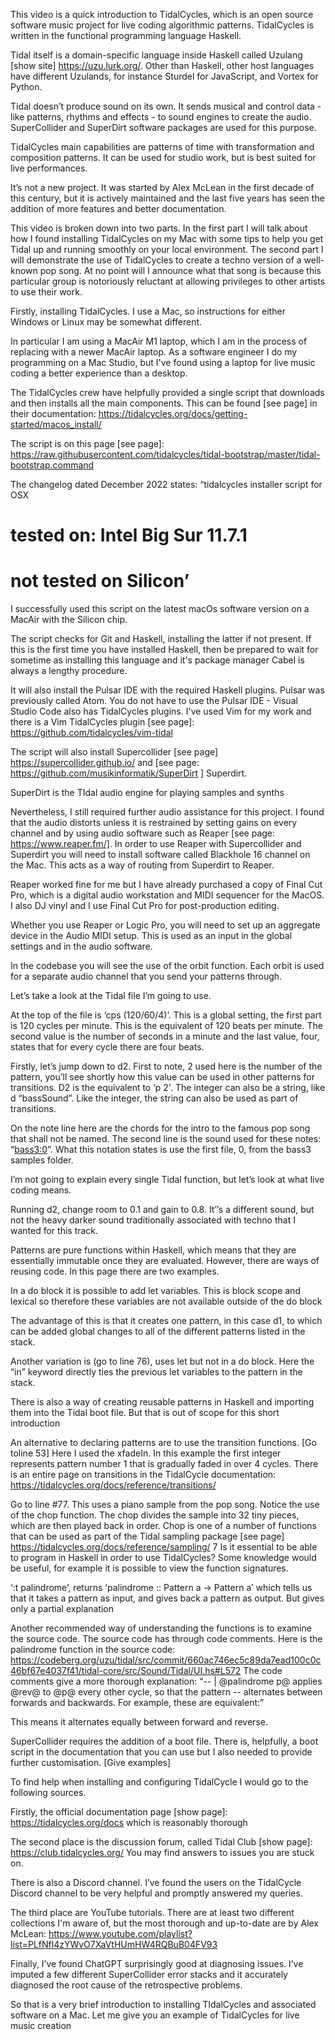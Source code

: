This video is a quick introduction to TidalCycles, which is an open source software music project for live coding algorithmic patterns. TidalCycles is written in the functional programming language Haskell.

Tidal itself is a domain-specific language inside Haskell called Uzulang [show site] https://uzu.lurk.org/. Other than Haskell, other host languages have different Uzulands, for instance Sturdel for JavaScript, and Vortex for Python.

Tidal doesn’t produce sound on its own. It sends musical and control data  - like patterns, rhythms and effects - to sound engines to create the audio. SuperCollider and SuperDirt software packages are used for this purpose.

TidalCycles main capabilities are patterns of time with transformation and composition patterns. It can be used for studio work, but is best suited for live performances.

It’s not a new project. It was started by Alex McLean in the first decade of this century, but it is actively maintained and the last five years has seen the addition of more features and better documentation.

This video is broken down into two parts. In the first part I will talk about how I found installing TidalCycles on my Mac with some tips to help you get Tidal up and running smoothly on your local environment. The second part I will demonstrate the use of TidalCycles to create a techno version of a well-known pop song. At no point will I announce what that song is because this particular group is notoriously reluctant at allowing privileges to other artists to use their work.

Firstly, installing TidalCycles. I use a Mac, so instructions for either Windows or Linux may be somewhat different.

In particular I am using a MacAir M1 laptop, which I am in the process of replacing with a newer MacAir laptop. As a software engineer I do my programming on a Mac Studio, but I've found using a laptop for live music coding a better experience than a desktop.

The TidalCycles crew have helpfully provided a single script that downloads and then installs all the main components. This can be found [see page] in their documentation: https://tidalcycles.org/docs/getting-started/macos_install/

The script is on this page [see page]: https://raw.githubusercontent.com/tidalcycles/tidal-bootstrap/master/tidal-bootstrap.command

The changelog dated December 2022 states:
“tidalcycles installer script for OSX
#      tested on: Intel Big Sur 11.7.1
#       not tested on Silicon’

I successfully used this script on the latest macOs software version on a MacAir with the Silicon chip.

The script checks for Git and Haskell, installing the latter if not present. If this is the first time you have installed Haskell, then be prepared to wait for sometime as installing this language and it's package manager Cabel is always a lengthy procedure.

It will also install the Pulsar IDE with the required Haskell plugins. Pulsar was previously called Atom. You do not have to use the Pulsar IDE - Visual Studio Code also has TidalCycles plugins. I've used Vim for my work and there is a Vim TidalCycles plugin [see page]: https://github.com/tidalcycles/vim-tidal

The script will also install Supercollider [see page] https://supercollider.github.io/ and [see page: https://github.com/musikinformatik/SuperDirt ] Superdirt.

SuperDirt is the TIdal audio engine for playing samples and synths

Nevertheless, I still required further audio assistance for this project. I found that the audio distorts unless it is restrained by setting gains on every channel and by using audio software such as Reaper [see page: https://www.reaper.fm/]. In order to use Reaper with Supercollider and Superdirt you will need to install software called Blackhole 16 channel on the Mac. This acts as a way of routing from Superdirt to Reaper.

Reaper worked fine for me but I have already purchased a copy of Final Cut Pro, which is a digital audio workstation and MIDI sequencer for the MacOS. I also DJ vinyl and I use Final Cut Pro for post-production editing.

Whether you use Reaper or Logic Pro, you will need to set up an aggregate device in the Audio MIDI setup. This is used as an input in the global settings and in the audio software.

In the codebase you will see the use of the orbit function. Each orbit is used for a  separate audio channel that you send your patterns through.

Let’s take a look at the Tidal file I’m going to use.

At the top of the file is ‘cps (120/60/4)’. This is a global setting, the first part is 120 cycles per minute. This is the equivalent of 120 beats per minute. The second value is the number of seconds in a minute and the last value, four, states that for every cycle there are four beats.

Firstly, let’s jump down to d2. First to note, 2 used here is the number of the pattern, you’ll see shortly how this value can be used in other patterns for transitions. D2 is the equivalent to ‘p 2'. The integer can also be a string, like d “bassSound”. Like the integer, the string can also be used as part of transitions.

On the note line here are the chords for the intro to the famous pop song that shall not be named. The second line is the sound used for these notes: “<bass3:0>”. What this notation states is use the first file, 0, from the bass3 samples folder.

I’m not going to explain every single Tidal function, but let’s look at what live coding means.

Running d2, change room to 0.1 and gain to 0.8. It’’s a different sound, but not the heavy darker sound traditionally associated with techno that I wanted for this track.

Patterns are pure functions within Haskell, which means that they are essentially immutable once they are evaluated. However, there are ways of reusing code. In this page there are two examples.

In a do block it is possible to add let variables. This is block scope and lexical so therefore these variables are not available outside of the do block

The advantage of this is that it creates one pattern, in this case d1, to which can be added global changes to all of the different patterns listed in the stack.

Another variation is (go to line 76), uses let but not in a do block. Here the “in” keyword directly ties the previous let variables to the pattern in the stack.

There is also a way of creating reusable patterns in Haskell and importing them into the Tidal boot file. But that is out of scope for this short introduction

An alternative to declaring patterns are to use the transition functions. [Go toline 53] Here I used the xfadeIn. In this example the first integer represents pattern number 1 that is gradually faded in over 4 cycles. There is an entire page on transitions in the TidalCycle documentation: https://tidalcycles.org/docs/reference/transitions/

Go to line #77. This uses a piano sample from the pop song. Notice the use of the chop function. The chop divides the sample into 32 tiny pieces, which are then played back in order. Chop is one of a number of functions that can be used as part of the Tidal sampling package [see page] https://tidalcycles.org/docs/reference/sampling/
7
Is it essential to be able to program in Haskell in order to use TidalCycles? Some knowledge would be useful, for example it is possible to view the function signatures.

‘:t palindrome’, returns ‘palindrome :: Pattern a -> Pattern a’ which tells us that it takes a pattern as input, and gives back a pattern as output. But gives only a partial explanation

Another recommended way of understanding the functions is to examine the source code. The source code has through code comments. Here is the palindrome function in the source code: https://codeberg.org/uzu/tidal/src/commit/660ac746ec5c89da7ead100c0c46bf67e4037f41/tidal-core/src/Sound/Tidal/UI.hs#L572 The code comments give a more thorough explanation: “-- | @palindrome p@ applies @rev@ to @p@ every other cycle, so that the pattern
-- alternates between forwards and backwards. For example, these are equivalent:”

This means it alternates equally between forward and reverse.

SuperCollider requires the addition of a boot file. There is, helpfully, a boot script in the documentation that you can use but I also needed to provide further customisation. [Give examples]

To find help when installing and configuring TidalCycle I would go to the following sources.

Firstly, the official documentation page [show page]: https://tidalcycles.org/docs which is reasonably thorough

The second place is the discussion forum, called Tidal Club [show page]: https://club.tidalcycles.org/ You may find answers to issues you are stuck on.

There is also a Discord channel. I’ve found the users on the TidalCycle Discord channel to be very helpful and promptly answered my queries.

The third place are YouTube tutorials. There are at least two different collections I'm aware of, but the most thorough and up-to-date are by Alex McLean: https://www.youtube.com/playlist?list=PLfNfl4zYWvO7XaVtHUmHW4RQBuB04FV93

Finally, I’ve found ChatGPT surprisingly good at diagnosing issues. I’ve imputed a few different SuperCollider error stacks and it accurately diagnosed the root cause of the retrospective problems.

So that is a very brief introduction to installing TIdalCycles and associated software on a Mac. Let me give you an example of TidalCycles for live music creation
